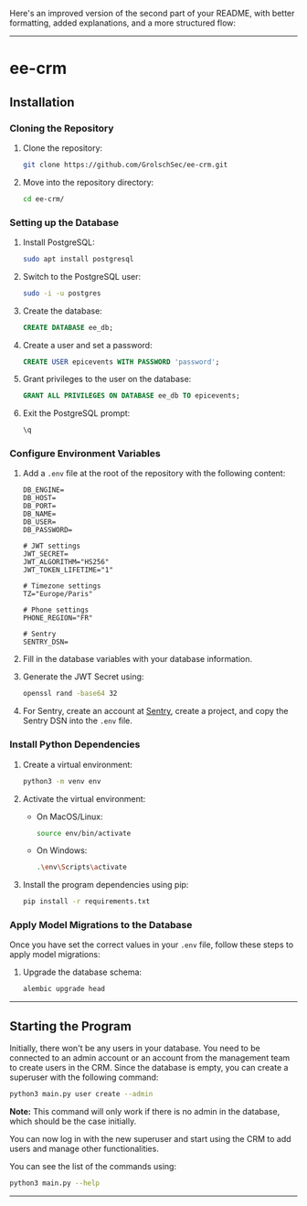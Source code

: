Here's an improved version of the second part of your README, with better formatting, added explanations, and a more structured flow:

---

# ee-crm

## Installation

### Cloning the Repository

1. Clone the repository:
    ```bash
    git clone https://github.com/GrolschSec/ee-crm.git
    ```
2. Move into the repository directory:
    ```bash
    cd ee-crm/
    ```

### Setting up the Database

1. Install PostgreSQL:
    ```bash
    sudo apt install postgresql
    ```

2. Switch to the PostgreSQL user:
    ```bash
    sudo -i -u postgres
    ```

3. Create the database:
    ```sql
    CREATE DATABASE ee_db;
    ```

4. Create a user and set a password:
    ```sql
    CREATE USER epicevents WITH PASSWORD 'password';
    ```

5. Grant privileges to the user on the database:
    ```sql
    GRANT ALL PRIVILEGES ON DATABASE ee_db TO epicevents;
    ```

6. Exit the PostgreSQL prompt:
    ```sql
    \q
    ```

### Configure Environment Variables

1. Add a `.env` file at the root of the repository with the following content:

    ```env
    DB_ENGINE=
    DB_HOST=
    DB_PORT=
    DB_NAME=
    DB_USER=
    DB_PASSWORD=

    # JWT settings
    JWT_SECRET=
    JWT_ALGORITHM="HS256"
    JWT_TOKEN_LIFETIME="1"

    # Timezone settings
    TZ="Europe/Paris"

    # Phone settings
    PHONE_REGION="FR"

    # Sentry
    SENTRY_DSN=
    ```

2. Fill in the database variables with your database information.

3. Generate the JWT Secret using:
    ```bash
    openssl rand -base64 32
    ```

4. For Sentry, create an account at [Sentry](https://sentry.io/), create a project, and copy the Sentry DSN into the `.env` file.

### Install Python Dependencies

1. Create a virtual environment:
    ```bash
    python3 -m venv env
    ```

2. Activate the virtual environment:
    - On MacOS/Linux:
        ```bash
        source env/bin/activate
        ```
    - On Windows:
        ```bash
        .\env\Scripts\activate
        ```

3. Install the program dependencies using pip:
    ```bash
    pip install -r requirements.txt
    ```

### Apply Model Migrations to the Database

Once you have set the correct values in your `.env` file, follow these steps to apply model migrations:

1. Upgrade the database schema:
    ```bash
    alembic upgrade head
    ```

---

## Starting the Program

Initially, there won't be any users in your database. You need to be connected to an admin account or an account from the management team to create users in the CRM. Since the database is empty, you can create a superuser with the following command:

```bash
python3 main.py user create --admin
```

**Note:** This command will only work if there is no admin in the database, which should be the case initially.

You can now log in with the new superuser and start using the CRM to add users and manage other functionalities.

You can see the list of the commands using:
```bash
python3 main.py --help
```
---
